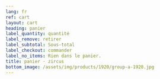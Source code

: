 ```yaml
---
lang: fr
ref: cart
layout: cart
heading: panier
label_quantity: quantité
label_remove: retirer
label_subtotal: Sous-total
label_checkout: commander
label_no_items: Rien dans le panier.
title: panier · zircus
bottom_image: /assets/img/products/1920/group-a-1920.jpg
---
```

